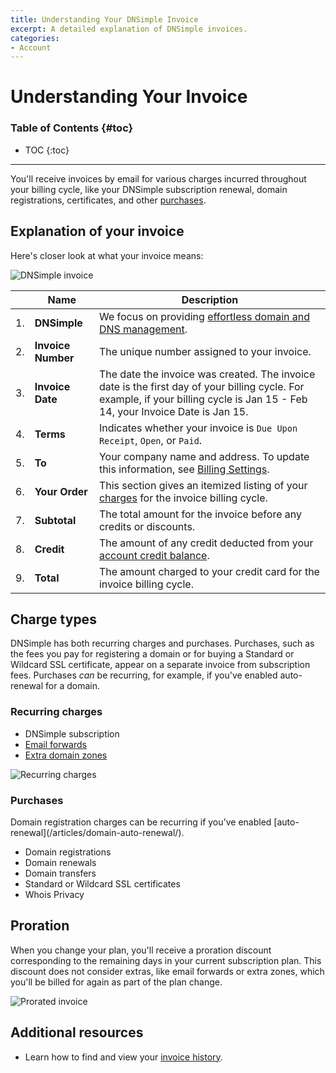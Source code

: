 ```yaml
---
title: Understanding Your DNSimple Invoice
excerpt: A detailed explanation of DNSimple invoices.
categories:
- Account
---
```


# Understanding Your Invoice

### Table of Contents {#toc}

* TOC
{:toc}

---

You'll receive invoices by email for various charges incurred throughout your billing cycle, like your DNSimple subscription renewal, domain registrations, certificates, and other [purchases](#purchases).


## Explanation of your invoice

Here's closer look at what your invoice means:

![DNSimple invoice](/files/dnsimple-invoice.png)

|    | **Name**           | **Description**                                                                                                                                                                       |
|:--:|--------------------|---------------------------------------------------------------------------------------------------------------------------------------------------------------------------------------|
| 1. | **DNSimple**       | We focus on providing [effortless domain and DNS management](https://support.dnsimple.com/articles/dnsimple-services/).                                                         |
| 2. | **Invoice Number** | The unique number assigned to your invoice.                                                                                                                                           |
| 3. | **Invoice Date**   | The date the invoice was created. The invoice date is the first day of your billing cycle. For example, if your billing cycle is Jan 15 - Feb 14, your Invoice Date is Jan 15. |
| 4. | **Terms**          | Indicates whether your invoice is `Due Upon Receipt`, `Open`, or `Paid`.                                                                                                              |
| 5. | **To**             | Your company name and address. To update this information, see [Billing Settings](/articles/billing-settings/).                                                                       |
| 6. | **Your Order**     | This section gives an itemized listing of your [charges](#charge-types) for the invoice billing cycle.                                                                  |
| 7. | **Subtotal**       | The total amount for the invoice before any credits or discounts.                                                                                                                     |
| 8. | **Credit**         | The amount of any credit deducted from your [account credit balance](/articles/account-subscription-balance/).                                                                        |
| 9. | **Total**          | The amount charged to your credit card for the invoice billing cycle.                                                                                                                                         |


## Charge types

DNSimple has both recurring charges and purchases. Purchases, such as the fees you pay for registering a domain or for buying a Standard or Wildcard SSL certificate, appear on a separate invoice from subscription fees. Purchases _can_ be recurring, for example, if you've enabled auto-renewal for a domain.

### Recurring charges

- DNSimple subscription
- [Email forwards](/articles/email-forwarding/)
- [Extra domain zones](/articles/dns-hosting/#extra-zones)

![Recurring charges](/files/recurring-charges.png)

### Purchases

<info>
Domain registration charges can be recurring if you've enabled [auto-renewal](/articles/domain-auto-renewal/).
</info>

- Domain registrations
- Domain renewals
- Domain transfers
- Standard or Wildcard SSL certificates
- Whois Privacy


## Proration

When you change your plan, you'll receive a proration discount corresponding to the remaining days in your current subscription plan. This discount does not consider extras, like email forwards or extra zones, which you'll be billed for again as part of the plan change.

![Prorated invoice](/files/prorated-invoice.png)


## Additional resources

- Learn how to find and view your [invoice history](/articles/account-invoice-history/).
